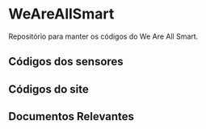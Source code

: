 # WeAreAllSmart

Repositório para manter os códigos do We Are All Smart.

  ## Códigos dos sensores
  ## Códigos do site
  ## Documentos Relevantes
  

